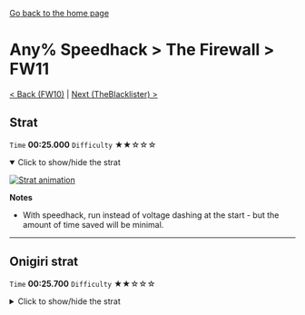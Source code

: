 [Go back to the home page](https://github.com/Doublevil/scbspeedrun)

# Any% Speedhack > The Firewall > FW11

[< Back (FW10)](https://github.com/Doublevil/scbspeedrun/blob/main/levels/any_sh/FW/FW10.md) | [Next (TheBlacklister) >](https://github.com/Doublevil/scbspeedrun/blob/main/levels/any_sh/FW/TheBlacklister.md)

## Strat

`Time` **00:25.000** `Difficulty` ★★☆☆☆
<details open>
  <summary>Click to show/hide the strat</summary>

  [![Strat animation](https://github.com/Doublevil/scbspeedrun/blob/main/media/levels/FW/FW11_Strat.webp)](https://github.com/Doublevil/scbspeedrun/blob/main/media/levels/FW/FW11_Strat.mp4?raw=true)

  **Notes**
  - With speedhack, run instead of voltage dashing at the start - but the amount of time saved will be minimal.
</details>

---
## Onigiri strat

`Time` **00:25.700** `Difficulty` ★★☆☆☆
<details>
  <summary>Click to show/hide the strat</summary>

  [![Strat animation](https://github.com/Doublevil/scbspeedrun/blob/main/media/levels/FW/FW11_OnigiriStrat.webp)](https://github.com/Doublevil/scbspeedrun/blob/main/media/levels/FW/FW11_OnigiriStrat.mp4?raw=true)

  **Notes**
  - With speedhack, run instead of voltage dashing at the start - but the amount of time saved will be minimal.
</details>
